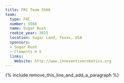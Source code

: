 ```yaml
---
title: FRC Team 5566
team:
  type: FRC
  number: 5566
  name: Sugar Rush
  rookie_year: 2015
  location: Sugar Land, Texas, USA
  sponsors:
  - Sugar Rush
  - Clements H S
  links:
    Website: http://www.innoventiverobotics.org
---
```


{% include remove_this_line_and_add_a_paragraph %}